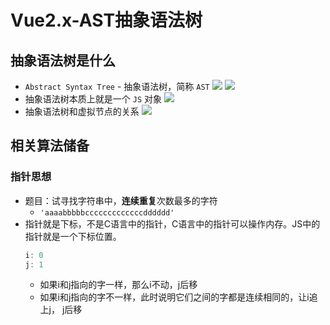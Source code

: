 # Vue2.x-AST抽象语法树
## 抽象语法树是什么
- `Abstract Syntax Tree` - 抽象语法树，简称 `AST`
![](抽象语法树-1.jpg)
![](抽象语法树-2.jpg)
- 抽象语法树本质上就是一个 `JS` 对象
![](抽象语法树-3.jpg)
- 抽象语法树和虚拟节点的关系
![](抽象语法树-4.jpg)
## 相关算法储备
### 指针思想
- 题目：试寻找字符串中，**连续重复**次数最多的字符
  - `'aaaabbbbbcccccccccccccdddddd'`
- 指针就是下标，不是C语言中的指针，C语言中的指针可以操作内存。JS中的指针就是一个下标位置。
    ```js
    i: 0
    j: 1
    ```
  - 如果i和j指向的字一样，那么i不动，j后移
  - 如果i和j指向的字不一样，此时说明它们之间的字都是连续相同的，让i追上j， j后移
